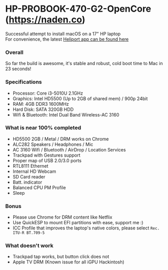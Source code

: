 # HP-PROBOOK-470-G2-OpenCore (<a href="https://naden.co">https://naden.co</a>)
Successful attempt to install macOS on a 17" HP laptop\
For convenience, the latest [Heliport app can be found here](https://github.com/1hbb/OpenIntelWireless-Factory/releases)

### Overall
So far the build is awesome, it's stable and robust, cold boot time to Mac in 23 seconds!

### Specifications

* Processor: Core i3-5010U 2.1GHz
* Graphics: Intel HD5500 (Up to 2GB of shared mem) / 900p 24bit
* RAM: 4GB DDR3 1600MHz
* Hard Disk: SATA 320GB HDD
* Wifi & Bluetooth: Intel Dual Band Wireless-AC 3160

### What is near 100% completed

* HD5500 2GB / Metal / DRM works on Chrome
* ALC282 Speakers / Headphones / Mic
* AC 3160 Wifi / Bluetooth / AirDrop / Location Services
* Trackpad with Gestures support
* Proper map of USB 2.0/3.0 ports
* RTL8111 Ethernet
* Internal HD Webcam
* SD Card reader
* Batt. indicator
* Balanced CPU PM Profile
* Sleep

### Bonus
* Please use Chrome for DRM content like Netflix
* Use QuickESP to mount EFI partitions with ease, support me :)
* ICC Profile that improves the laptop's native colors, please select `Rec. ITU-R BT.709-5`

### What doesn't work
* Trackpad tap works, but button click does not
* Apple TV DRM (Known issue for all iGPU Hackintosh)
